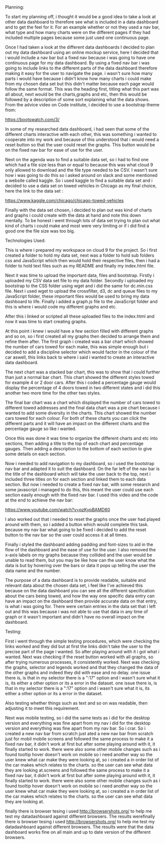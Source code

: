 Planning:

  

To start my planning off, i thought it would be a good idea to take a look at other data dashboard to therefore see what is included in a data dashboard and to get the feel for it. For an example whether or not they used a nav bar, what type and how many charts were on the different pages if they had included multiple pages because some just used one continuous page. 



Once I had taken a look at the different data dashboards I decided to plan out my data dashboard using an online mockup service, here I decided that i would include a nav bar but a fixed nav because i was going to have one continuous page for my data dashboard. By using a fixed nav bar i was going to include links to the different parts of the data dashboard therefore making it easy for the user to navigate the page. i wasn't sure how many parts i would have because i didn't know how many charts i could make from my chosen data set but this didn't matter because each page would follow the same format. This was the heading first, titling what this part was all about, next would be the charts,graphs and etc, then this would be followed by a description of some sort explaining what the data shows. From the advice video on Code institute, i decided to use a bootstrap theme from:

https://bootswatch.com/3/



In some of my researched data dashboard, i had seen that some of the different charts interactive with each other, this was something i wanted to cooperate into my work and because of this understood that i would need a reset button so that the user could reset the graphs. This button would be on the fixed nav bar for ease of use for the user.



Next on the agenda was to find a suitable data set, so i had to find one which had a file size less than or equal to because this was what cloud 9 only allowed to download and the file type needed to be CSV. I wasn't sure how i was going to do this so i asked around on slack and some mentioned a website called kaggle. So i used kaggle to find a suitable data set and i decided to use a data set on towed vehicles in Chicago as my final choice, here the link to the data set :

https://www.kaggle.com/chicago/chicago-towed-vehicles



Finally with the data set chosen, i decided to plan out was kind of charts and graphs i could create with the data at hand and note this down mentally. To be honest i went through lots of data set trying to plan out what kind of charts i could make and most were very limiting or if i did find a good one the file size was too big.





Technologies Used:



This is where i prepared my workspace on cloud 9 for the project. So i first created a folder to hold my data set, next was a folder to hold sub folders css and JavaScript which then would hold their respective files, then i had a folder to hold text files such as my README and finally my index.html file.



Next it was time to upload the important data, files and bootstrap. Firstly i uploaded my CSV data set file to my data folder. Secondly i uploaded my bootstrap to the CSS folder using wget and i did the same for dc.min.css file. Next i used wget to upload the crossfilter, d3, dc and queue files to my JavaScript folder, these important files would be used to bring my data dashboard to life. Finally i added a graph.js file to the JavaScript folder and this is where i would code my different graphs and etc.



After this i linked or scripted all these uploaded files to the index.html and now it was time to start creating graphs.



At this point i knew i would have a few section filled with different graphs and so on, so i first created all my graphs then decided to arrange them and refine them after. The first graph i created was a bar chart which showed the number of cars towed for each make, this was simple enough but i decided to add a discipline selector which would factor in the colour of the car aswell, this links back to where i said i wanted to create an interactive data dashboard. 



The next chart was a stacked bar chart, this was to show that i could further than just a normal bar chart. This chart showed the different styles towed for example 4 or 2 door cars. After this i coded a percentage gauge would display the percentage of 4 doors towed in two different states and i did this another two more time for the other two styles. 



The final bar chart was a chart which displayed the number of cars towed to different towed addresses and the final data chart was a pie chart because i wanted to add some diversity in the charts. This chart showed the number cars towed for each colour. For both of these charts you can click the different parts and it will have an impact on the different charts and the percentage gauge so like i wanted.



Once this was done it was time to organize the different charts and etc into sections, then adding a title to the top of each chart and percentage gauges. Then adding a description to the bottom of each section to give some details on each section. 



Now i needed to add navigation to my dashboard, so i used the bootstrap nav bar and adapted it to suit the dashboard. On the far left of the nav bar is the title of the dashboard which will take the user back to the top, next i included three titles on for each section and linked them to each data section. But now i needed to create a fixed nav bar, with some research and some javascript i managed to do this, this meant the user could use each section easily enough with the fixed nav bar. I used this video and the code at the end to achieve the nav bar:

https://www.youtube.com/watch?v=pzKypBAMD60



I also worked out that i needed to reset the graphs once the user had played around with them, so i added a button which would complete this task. because my nav bar what going to be fixed i decided to add the reset button to the nav bar so the user could access it at all times.



Finally i styled the dashboard adding padding and font-sizes to aid in the flow of the dashboard and the ease of use for the user. I also removed the x-axis labels on my graphs because they collided and the user would be unable to read them, but you may be like how can the user know what the data is but by hovering over the bars or data it pops up telling the user the data name and the number.



The purpose of a data dashboard is to provide readable, suitable and relevant data about the chosen data set, i feel like I've achieved this because on the data dashboard you can see all the different specification about the cars being towed, and how the way one specific data entry can have an impact on the dashboard then provide accurate data on that entry, is what i was going for. There were certain entries in the data set that i left out and this was because i was not able to use that data in any time of graph or it wasn't important and didn't have no overall impact on the dashboard. 



Testing:



First i went through the simple testing procedures, which were checking the links worked and they did but at first the links didn't take the user to the precise part of the page i wanted. So after playing around with it i got what i wanted. Next was checking if the reset button worked with all graphs, so after trying numerous processes, it consistently worked. Next was checking the graphs, selector and legends worked and that they changed the data of the other graphs and indeed they did with ease and no delay. one issue there is, is that in my selector there is a ":17" option and i wasn't sure what it is, its either a other option or its a error in the dataset. one issue there is, is that in my selector there is a ":17" option and i wasn't sure what it is, its either a other option or its a error in the dataset. 



Also testing whether things such as text and so on was readable, then adjusting it to meet this requirement.

Next was mobile testing, so i did the same tests as i did for the desktop version and everything was fine apart from my nav i did for the desktop version and everything was fine apart from my nav bar. So i crar. So i created a new nav bar from scratch just ated a new nav bar from scratch just for mobil mobile screens and followed the same process to make it a fixed nav bar, it didn't work at first but after some playing around with it, it finally started to work. there were also some other mobile changes such as i found tooltip hover doesn't work on mobile so i need another way so the user knew what car make they were looking at, so i created a in order list of the car makes which relates to the charts. so the user can see what data they are looking at.screens and followed the same process to make it a fixed nav bar, it didn't work at first but after some playing around with it, it finally started to work. there were also some other mobile changes such as i found tooltip hover doesn't work on mobile so i need another way so the user knew what car make they were looking at, so i created a in order list of the car makes which relates to the charts. so the user can see what data they are looking at.

finally there is browser tesing i used http://browsershots.org/ to help me test my datadashboard against different browsers. The results werefinally there is browser tesing i used http://browsershots.org/ to help me test my datadashboard against different browsers. The results were that the data dashboard works fine on all main and up to date version of the different browsers.











